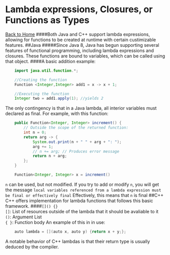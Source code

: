 # Lambda expressions, Closures, or Functions as Types
[Back to Home](README.md)
####Both Java and C++ support lambda expressions, allowing for functions to be created at runtime with certain custimizable features.
##Java
#####Since Java 8, Java has begun supporting several features of functional programming, including lambda expressions and closures. These functions are bound to variables, which can be called using that object. 
####A basic addition example:
```Java
    import java.util.function.*;

    //Creating the function
    Function <Integer,Integer> add1 = x -> x + 1;

    //Executing the function
    Integer two = add1.apply(1); //yields 2
```
The only contingency is that in a Java lambda, all interior variables must declared as final. For example, with this function: 
```Java
    public Function<Integer, Integer> increment() {
        // Outside the scope of the returned function:
        int n = 0;
        return arg -> {
            System.out.print(n + " " + arg + ": ");
            arg += 1;
            // n += arg; // Produces error message
            return n + arg;
        };
    }

    Function<Integer, Integer> x = increment()
```
```n``` can be used, but not modified. If you try to add or modify ```n```, you will get the message ```local variables referenced from a lambda expression must be final or effectively final``` Effectively, this means that ```n``` is final
##C++ 
C++ offers implementation for lambda functions that follows this basic framework.
####```[]() {}```  
```[]```: List of resources outside of the lambda that it should be avaliable to it  
```()```: Argument List  
```{ }```: Function body 
An example of this in in use: 
```Java
    auto lambda = [](auto x, auto y) {return x + y;};
```
A notable behavior of C++ lambdas is that their return type is usually deduced by the compiler. 